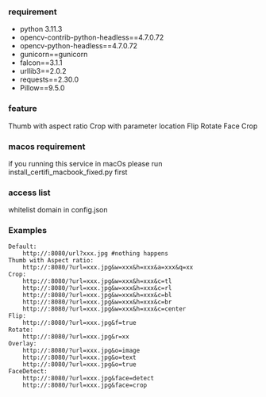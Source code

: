 ### requirement
- python 3.11.3
- opencv-contrib-python-headless==4.7.0.72
- opencv-python-headless==4.7.0.72
- gunicorn==gunicorn
- falcon==3.1.1
- urllib3==2.0.2
- requests==2.30.0
- Pillow==9.5.0

### feature
Thumb with aspect ratio
Crop with parameter location
Flip
Rotate
Face Crop

### macos requirement
if you running this service in macOs please run install_certifi_macbook_fixed.py first

### access list
whitelist domain in config.json

### Examples
    Default:
        http://:8080/url?xxx.jpg #nothing happens
    Thumb with Aspect ratio:
        http://:8080/?url=xxx.jpg&w=xxx&h=xxx&a=xxx&q=xx
    Crop:
        http://:8080/?url=xxx.jpg&w=xxx&h=xxx&c=tl
        http://:8080/?url=xxx.jpg&w=xxx&h=xxx&c=rl
        http://:8080/?url=xxx.jpg&w=xxx&h=xxx&c=bl
        http://:8080/?url=xxx.jpg&w=xxx&h=xxx&c=br
        http://:8080/?url=xxx.jpg&w=xxx&h=xxx&c=center
    Flip:
        http://:8080/?url=xxx.jpg&f=true
    Rotate:
        http://:8080/?url=xxx.jpg&r=xx
    Overlay:
        http://:8080/?url=xxx.jpg&o=image
        http://:8080/?url=xxx.jpg&o=text
        http://:8080/?url=xxx.jpg&o=true
    FaceDetect:
        http://:8080/?url=xxx.jpg&face=detect
        http://:8080/?url=xxx.jpg&face=crop
